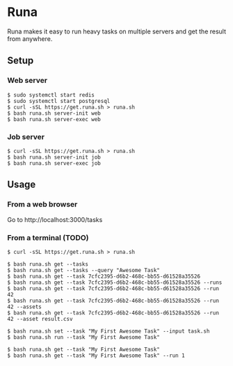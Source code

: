 # Runa

Runa makes it easy to run heavy tasks on multiple servers and get the result
from anywhere.

## Setup

### Web server

    $ sudo systemctl start redis
    $ sudo systemctl start postgresql
    $ curl -sSL https://get.runa.sh > runa.sh
    $ bash runa.sh server-init web
    $ bash runa.sh server-exec web

### Job server

    $ curl -sSL https://get.runa.sh > runa.sh
    $ bash runa.sh server-init job
    $ bash runa.sh server-exec job

## Usage

### From a web browser

Go to http://localhost:3000/tasks

### From a terminal (TODO)

    $ curl -sSL https://get.runa.sh > runa.sh

    $ bash runa.sh get --tasks
    $ bash runa.sh get --tasks --query "Awesome Task"
    $ bash runa.sh get --task 7cfc2395-d6b2-468c-bb55-d61528a35526
    $ bash runa.sh get --task 7cfc2395-d6b2-468c-bb55-d61528a35526 --runs
    $ bash runa.sh get --task 7cfc2395-d6b2-468c-bb55-d61528a35526 --run 42
    $ bash runa.sh get --task 7cfc2395-d6b2-468c-bb55-d61528a35526 --run 42 --assets
    $ bash runa.sh get --task 7cfc2395-d6b2-468c-bb55-d61528a35526 --run 42 --asset result.csv

    $ bash runa.sh set --task "My First Awesome Task" --input task.sh
    $ bash runa.sh run --task "My First Awesome Task"

    $ bash runa.sh get --task "My First Awesome Task"
    $ bash runa.sh get --task "My First Awesome Task" --run 1
